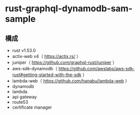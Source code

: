 # rust-graphql-dynamodb-sam-sample

## 構成
- rust v1.53.0
- actix-web v4（ https://actix.rs/ ）
- juniper（ https://github.com/graphql-rust/juniper ）
- aws-sdk-dynamodb（ https://github.com/awslabs/aws-sdk-rust#getting-started-with-the-sdk ）
- lambda-web（ https://github.com/hanabu/lambda-web ）  
- dynamodb
- lambda
- api gateway
- route53
- certificate manager